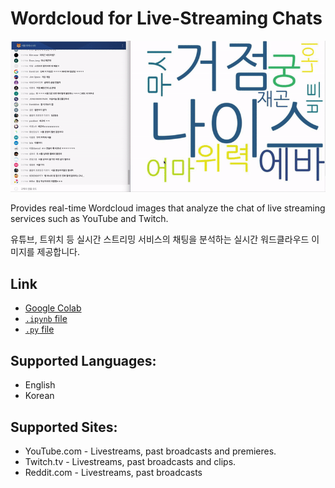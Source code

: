 # Wordcloud for Live-Streaming Chats

![Example](/img/livechat.gif)

Provides real-time Wordcloud images that analyze the chat of live streaming services such as YouTube and Twitch.

유튜브, 트위치 등 실시간 스트리밍 서비스의 채팅을 분석하는 실시간 워드클라우드 이미지를 제공합니다.

## Link

- [Google Colab](https://colab.research.google.com/drive/1Q5Z-Zrri8jBg0zZTj2XgeTHExkUk3r58?usp=sharing)
- [`.ipynb` file](/Wordcloud_for_Live_Streaming_Chats.ipynb)
- [`.py` file](/wordcloud_for_live_streaming_chats.py)

## Supported Languages:

- English
- Korean

## Supported Sites:

- YouTube.com - Livestreams, past broadcasts and premieres.
- Twitch.tv - Livestreams, past broadcasts and clips.
- Reddit.com - Livestreams, past broadcasts
